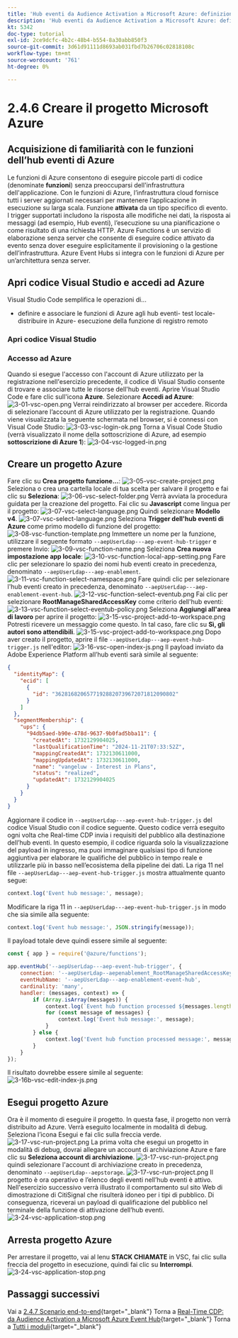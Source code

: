 ```yaml
---
title: 'Hub eventi da Audience Activation a Microsoft Azure: definizione di una funzione Azure'
description: 'Hub eventi da Audience Activation a Microsoft Azure: definizione di una funzione Azure'
kt: 5342
doc-type: tutorial
exl-id: 2ce9dcfc-4b2c-48b4-b554-8a30abb850f3
source-git-commit: 3d61d91111d8693ab031fbd7b26706c02818108c
workflow-type: tm+mt
source-wordcount: '761'
ht-degree: 0%

---
```


# 2.4.6 Creare il progetto Microsoft Azure

## Acquisizione di familiarità con le funzioni dell’hub eventi di Azure

Le funzioni di Azure consentono di eseguire piccole parti di codice (denominate **funzioni**) senza preoccuparsi dell&#39;infrastruttura dell&#39;applicazione. Con le funzioni di Azure, l’infrastruttura cloud fornisce tutti i server aggiornati necessari per mantenere l’applicazione in esecuzione su larga scala.
Funzione **attivata** da un tipo specifico di evento. I trigger supportati includono la risposta alle modifiche nei dati, la risposta ai messaggi (ad esempio, Hub eventi), l’esecuzione su una pianificazione o come risultato di una richiesta HTTP.
Azure Functions è un servizio di elaborazione senza server che consente di eseguire codice attivato da evento senza dover eseguire esplicitamente il provisioning o la gestione dell’infrastruttura.
Azure Event Hubs si integra con le funzioni di Azure per un’architettura senza server.
## Apri codice Visual Studio e accedi ad Azure

Visual Studio Code semplifica le operazioni di...
- definire e associare le funzioni di Azure agli hub eventi- test locale- distribuire in Azure- esecuzione della funzione di registro remoto
### Apri codice Visual Studio

### Accesso ad Azure

Quando si esegue l&#39;accesso con l&#39;account di Azure utilizzato per la registrazione nell&#39;esercizio precedente, il codice di Visual Studio consente di trovare e associare tutte le risorse dell&#39;hub eventi.
Aprire Visual Studio Code e fare clic sull&#39;icona **Azure**.
Selezionare **Accedi ad Azure**:
![3-01-vsc-open.png](./images/301vscopen.png)
Verrai reindirizzato al browser per accedere. Ricorda di selezionare l’account di Azure utilizzato per la registrazione.
Quando viene visualizzata la seguente schermata nel browser, si è connessi con Visual Code Studio:
![3-03-vsc-login-ok.png](./images/303vscloginok.png)
Torna a Visual Code Studio (verrà visualizzato il nome della sottoscrizione di Azure, ad esempio **sottoscrizione di Azure 1**):
![3-04-vsc-logged-in.png](./images/304vscloggedin.png)
## Creare un progetto Azure

Fare clic su **Crea progetto funzione...**:
![3-05-vsc-create-project.png](./images/vsc2.png)
Seleziona o crea una cartella locale di tua scelta per salvare il progetto e fai clic su **Seleziona**:
![3-06-vsc-select-folder.png](./images/vsc3.png)
Verrà avviata la procedura guidata per la creazione del progetto. Fai clic su **Javascript** come lingua per il progetto:
![3-07-vsc-select-language.png](./images/vsc4.png)
Quindi selezionare **Modello v4**.
![3-07-vsc-select-language.png](./images/vsc4a.png)
Seleziona **Trigger dell&#39;hub eventi di Azure** come primo modello di funzione del progetto:
![3-08-vsc-function-template.png](./images/vsc5.png)
Immettere un nome per la funzione, utilizzare il seguente formato `--aepUserLdap---aep-event-hub-trigger` e premere Invio:
![3-09-vsc-function-name.png](./images/vsc6.png)
Seleziona **Crea nuova impostazione app locale**:
![3-10-vsc-function-local-app-setting.png](./images/vsc7.png)
Fare clic per selezionare lo spazio dei nomi hub eventi creato in precedenza, denominato `--aepUserLdap---aep-enablement`.
![3-11-vsc-function-select-namespace.png](./images/vsc8.png)
Fare quindi clic per selezionare l&#39;hub eventi creato in precedenza, denominato `--aepUserLdap---aep-enablement-event-hub`.
![3-12-vsc-function-select-eventub.png](./images/vsc9.png)
Fai clic per selezionare **RootManageSharedAccessKey** come criterio dell&#39;hub eventi:
![3-13-vsc-function-select-eventub-policy.png](./images/vsc10.png)
Seleziona **Aggiungi all&#39;area di lavoro** per aprire il progetto:
![3-15-vsc-project-add-to-workspace.png](./images/vsc12.png)
Potresti ricevere un messaggio come questo. In tal caso, fare clic su **Sì, gli autori sono attendibili**.
![3-15-vsc-project-add-to-workspace.png](./images/vsc12a.png)
Dopo aver creato il progetto, aprire il file `--aepUserLdap---aep-event-hub-trigger.js` nell&#39;editor:
![3-16-vsc-open-index-js.png](./images/vsc13.png)
Il payload inviato da Adobe Experience Platform all’hub eventi sarà simile al seguente:
```json
{
  "identityMap": {
    "ecid": [
      {
        "id": "36281682065771928820739672071812090802"
      }
    ]
  },
  "segmentMembership": {
    "ups": {
      "94db5aed-b90e-478d-9637-9b0fad5bba11": {
        "createdAt": 1732129904025,
        "lastQualificationTime": "2024-11-21T07:33:52Z",
        "mappingCreatedAt": 1732130611000,
        "mappingUpdatedAt": 1732130611000,
        "name": "vangeluw - Interest in Plans",
        "status": "realized",
        "updatedAt": 1732129904025
      }
    }
  }
}
```

Aggiornare il codice in `--aepUserLdap---aep-event-hub-trigger.js` del codice Visual Studio con il codice seguente. Questo codice verrà eseguito ogni volta che Real-time CDP invia i requisiti del pubblico alla destinazione dell’hub eventi. In questo esempio, il codice riguarda solo la visualizzazione del payload in ingresso, ma puoi immaginare qualsiasi tipo di funzione aggiuntiva per elaborare le qualifiche del pubblico in tempo reale e utilizzarle più in basso nell’ecosistema della pipeline dei dati.
La riga 11 nel file `--aepUserLdap---aep-event-hub-trigger.js` mostra attualmente quanto segue:
```javascript
context.log('Event hub message:', message);
```

Modificare la riga 11 in `--aepUserLdap---aep-event-hub-trigger.js` in modo che sia simile alla seguente:
```javascript
context.log('Event hub message:', JSON.stringify(message));
```

Il payload totale deve quindi essere simile al seguente:
```javascript
const { app } = require('@azure/functions');

app.eventHub('--aepUserLdap---aep-event-hub-trigger', {
    connection: '--aepUserLdap--aepenablement_RootManageSharedAccessKey_EVENTHUB',
    eventHubName: '--aepUserLdap---aep-enablement-event-hub',
    cardinality: 'many',
    handler: (messages, context) => {
        if (Array.isArray(messages)) {
            context.log(`Event hub function processed ${messages.length} messages`);
            for (const message of messages) {
                context.log('Event hub message:', message);
            }
        } else {
            context.log('Event hub function processed message:', messages);
        }
    }
});
```


Il risultato dovrebbe essere simile al seguente:
![3-16b-vsc-edit-index-js.png](./images/vsc1.png)
## Esegui progetto Azure

Ora è il momento di eseguire il progetto. In questa fase, il progetto non verrà distribuito ad Azure. Verrà eseguito localmente in modalità di debug. Seleziona l’icona Esegui e fai clic sulla freccia verde.
![3-17-vsc-run-project.png](./images/vsc14.png)
La prima volta che esegui un progetto in modalità di debug, dovrai allegare un account di archiviazione Azure e fare clic su **Seleziona account di archiviazione**.
![3-17-vsc-run-project.png](./images/vsc14a.png)
quindi selezionare l&#39;account di archiviazione creato in precedenza, denominato `--aepUserLdap--aepstorage`.
![3-17-vsc-run-project.png](./images/vsc14b.png)
Il progetto è ora operativo e l’elenco degli eventi nell’hub eventi è attivo. Nell&#39;esercizio successivo verrà illustrato il comportamento sul sito Web di dimostrazione di CitiSignal che risulterà idoneo per i tipi di pubblico. Di conseguenza, riceverai un payload di qualificazione del pubblico nel terminale della funzione di attivazione dell’hub eventi.
![3-24-vsc-application-stop.png](./images/vsc18.png)
## Arresta progetto Azure

Per arrestare il progetto, vai al lenu **STACK CHIAMATE** in VSC, fai clic sulla freccia del progetto in esecuzione, quindi fai clic su **Interrompi**.
![3-24-vsc-application-stop.png](./images/vsc17.png)
## Passaggi successivi

Vai a [2.4.7 Scenario end-to-end](./ex7.md){target="_blank"}
Torna a [Real-Time CDP: da Audience Activation a Microsoft Azure Event Hub](./segment-activation-microsoft-azure-eventhub.md){target="_blank"}
Torna a [Tutti i moduli](./../../../../overview.md){target="_blank"}
